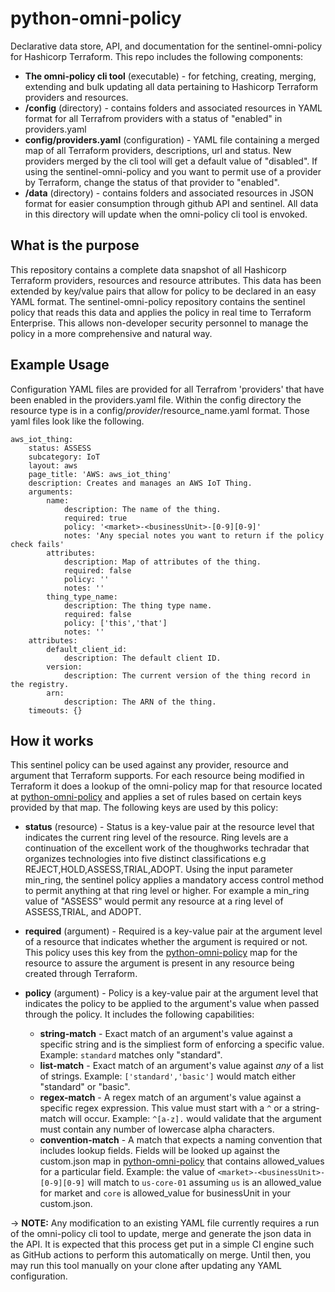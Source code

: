 # python-omni-policy
Declarative data store, API, and documentation for the sentinel-omni-policy for Hashicorp Terraform.  This repo includes the following components:

- **The omni-policy cli tool** (executable) - for fetching, creating, merging, extending and bulk updating all data pertaining to Hashicorp Terraform providers and resources.
- **/config** (directory) - contains folders and associated resources in YAML format for all Terrafrom providers with a status of "enabled" in providers.yaml
- **config/providers.yaml** (configuration) - YAML file containing a merged map of all Terraform providers, descriptions, url and status.  New providers merged by the cli tool will get a default value of "disabled".  If using the sentinel-omni-policy and you want to permit use of a provider by Terraform, change the status of that provider to "enabled".
- **/data** (directory) - contains folders and associated resources in JSON format for easier consumption through github API and sentinel.  All data in this directory will update when the omni-policy cli tool is envoked.

## What is the purpose
This repository contains a complete data snapshot of all Hashicorp Terraform providers, resources and resource attributes.  This data has been extended by key/value pairs that allow for policy to be declared in an easy YAML format.  The sentinel-omni-policy repository contains the sentinel policy that reads this data and applies the policy in real time to Terraform Enterprise.  This allows non-developer security personnel to manage the policy in a more comprehensive and natural way.

## Example Usage
Configuration YAML files are provided for all Terrafrom 'providers' that have been enabled in the providers.yaml file.  Within the config directory the resource type is in a config/$provider/$resource_name.yaml format.  Those yaml files look like the following.

```
aws_iot_thing:
    status: ASSESS
    subcategory: IoT
    layout: aws
    page_title: 'AWS: aws_iot_thing'
    description: Creates and manages an AWS IoT Thing.
    arguments:
        name:
            description: The name of the thing.
            required: true
            policy: '<market>-<businessUnit>-[0-9][0-9]'
            notes: 'Any special notes you want to return if the policy check fails'
        attributes:
            description: Map of attributes of the thing.
            required: false
            policy: ''
            notes: ''
        thing_type_name:
            description: The thing type name.
            required: false
            policy: ['this','that']
            notes: ''
    attributes:
        default_client_id:
            description: The default client ID.
        version:
            description: The current version of the thing record in the registry.
        arn:
            description: The ARN of the thing.
    timeouts: {}
```

## How it works
 This sentinel policy can be used against any provider, resource and argument that Terraform supports.  For each resource being modified in Terraform it does a lookup of the omni-policy map for that resource located at [python-omni-policy](https://github.com/openrba/python-omni-policy) and applies a set of rules based on certain keys provided by that map.  The following keys are used by this policy:

 - **status** (resource) - Status is a key-value pair at the resource level that indicates the current ring level of the resource.  Ring levels are a continuation of the excellent work of the thoughworks techradar that organizes technologies into five distinct classifications e.g REJECT,HOLD,ASSESS,TRIAL,ADOPT. Using the input parameter min_ring, the sentinel policy applies a mandatory access control method to permit anything at that ring level or higher.  For example a min_ring value of "ASSESS" would permit any resource at a ring level of ASSESS,TRIAL, and ADOPT.

- **required** (argument) - Required is a key-value pair at the argument level of a resource that indicates whether the argument is required or not.  This policy uses this key from the [python-omni-policy](https://github.com/openrba/python-omni-policy) map for the resource to assure the argument is present in any resource being created through Terraform.

- **policy** (argument) - Policy is a key-value pair at the argument level that indicates the policy to be applied to the argument's value when passed through the policy.  It includes the following capabilities:
    - **string-match** - Exact match of an argument's value against a specific string and is the simpliest form of enforcing a specific value.  Example: `standard` matches only "standard".
    - **list-match** - Exact match of an argument's value against *any* of a list of strings.  Example: `['standard','basic']` would match either "standard" or "basic".
    - **regex-match** - A regex match of an argument's value against a specific regex expression.  This value must start with a `^` or a string-match will occur.  Example: `^[a-z].` would validate that the argument must contain any number of lowercase alpha characters.
    - **convention-match** - A match that expects a naming convention that includes lookup fields.  Fields will be looked up against the custom.json map in [python-omni-policy](https://github.com/openrba/python-omni-policy) that contains allowed_values for a particular field.  Example: the value of `<market>-<businessUnit>-[0-9][0-9]` will match to `us-core-01` assuming `us` is an allowed_value for market and `core` is allowed_value for businessUnit in your custom.json.

-> **NOTE:** Any modification to an existing YAML file currently requires a run of the omni-policy cli tool to update, merge and generate the json data in the API.  It is expected that this process get put in a simple CI engine such as GitHub actions to perform this automatically on merge.  Until then, you may run this tool manually on your clone after updating any YAML configuration.
 